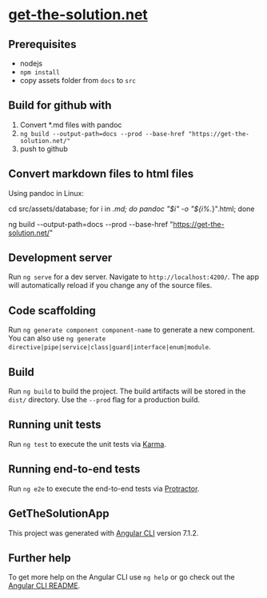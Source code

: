# [get-the-solution.net](https://get-the-solution.net/)

## Prerequisites

- nodejs
- `npm install`
- copy assets folder from `docs` to `src`

## Build for github with

1. Convert *.md files with pandoc
2. `ng build --output-path=docs --prod --base-href "https://get-the-solution.net/"`
3. push to github

## Convert markdown files to html files

Using pandoc in Linux:

 cd src/assets/database; for i in *.md; do pandoc "$i" -o "${i%.*}".html; done

 ng build --output-path=docs --prod --base-href "https://get-the-solution.net/"

## Development server

Run `ng serve` for a dev server. Navigate to `http://localhost:4200/`. The app will automatically reload if you change any of the source files.

## Code scaffolding

Run `ng generate component component-name` to generate a new component. You can also use `ng generate directive|pipe|service|class|guard|interface|enum|module`.

## Build

Run `ng build` to build the project. The build artifacts will be stored in the `dist/` directory. Use the `--prod` flag for a production build.

## Running unit tests

Run `ng test` to execute the unit tests via [Karma](https://karma-runner.github.io).

## Running end-to-end tests

Run `ng e2e` to execute the end-to-end tests via [Protractor](http://www.protractortest.org/).

## GetTheSolutionApp

This project was generated with [Angular CLI](https://github.com/angular/angular-cli) version 7.1.2.

## Further help

To get more help on the Angular CLI use `ng help` or go check out the [Angular CLI README](https://github.com/angular/angular-cli/blob/master/README.md).
